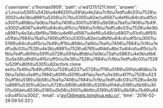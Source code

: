 {'username': u'thomas0809', 'path': u'wd1211/1211.html', 'answer': u'Linux\u5305\u542b\u4e86200\u591a\u4e2a\u7cfb\u7edf\u8c03\u7528\u3002\u4e3b\u8981\u5206\u7c7b\u5305\u62ec\u6587\u4ef6\u64cd\u4f5c\u3001\u8fdb\u7a0b\u7ba1\u7406\u3001\u5185\u5b58\u7ba1\u7406\u7b49\u3002\u6587\u4ef6\u64cd\u4f5c\u7684\u7cfb\u7edf\u8c03\u7528\u4e3b\u8981\u4e3a\u5bf9\u786c\u4ef6\u6587\u4ef6\u548c\u6807\u51c6\u8f93\u51fa\u7684\u7ba1\u7406\uff0c\u5305\u62ec\u8bfb\u64cd\u4f5c\u3001\u5199\u64cd\u4f5c\u7b49\uff1b\u8fdb\u7a0b\u7ba1\u7406\u7684\u7cfb\u7edf\u8c03\u7528\u4e3b\u8981\u7528\u6765\u4fdd\u8bc1\u64cd\u4f5c\u7cfb\u7edf\u80fd\u591f\u5728\u591a\u8fdb\u7a0b\u73af\u5883\u4e0b\u6b63\u5e38\u8fd0\u4f5c\uff0c\u5e38\u7528\u7684\u7cfb\u7edf\u8c03\u7528\u529f\u80fd\u5305\u62ecfork clone exit\u7b49\u7b49\uff0c\u7528\u6237\u5728\u7f16\u5199\u591a\u8fdb\u7a0b\u7a0b\u5e8f\u7684\u65f6\u5019\u4f1a\u7ecf\u5e38\u4f7f\u7528\u5230\uff1b\u5185\u5b58\u7ba1\u7406\u7684\u7cfb\u7edf\u8c03\u7528\u4e3b\u8981\u5305\u62ec\u5728\u5806\u6808\u5206\u914d\u5185\u5b58\u3001\u56de\u6536\u5185\u5b58\u3001\u8bfb\u5199\u5185\u5b58\u7b49\u64cd\u4f5c\u3002', 'email': u'qyj13@mails.tsinghua.edu.cn', 'time': '2016-02-28:09:50:33'}